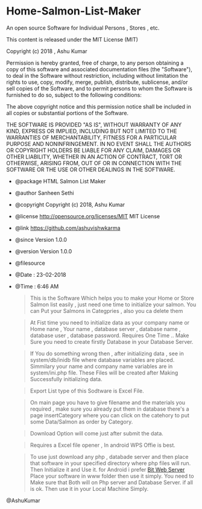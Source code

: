 # Home-Salmon-List-Maker

 An open source Software for Individual Persons , Stores , etc.

 This content is released under the MIT License (MIT)

 Copyright (c) 2018 , Ashu Kumar

 Permission is hereby granted, free of charge, to any person obtaining a copy
 of this software and associated documentation files (the "Software"), to deal
 in the Software without restriction, including without limitation the rights
 to use, copy, modify, merge, publish, distribute, sublicense, and/or sell
 copies of the Software, and to permit persons to whom the Software is
 furnished to do so, subject to the following conditions:

 The above copyright notice and this permission notice shall be included in
 all copies or substantial portions of the Software.

 THE SOFTWARE IS PROVIDED "AS IS", WITHOUT WARRANTY OF ANY KIND, EXPRESS OR
 IMPLIED, INCLUDING BUT NOT LIMITED TO THE WARRANTIES OF MERCHANTABILITY,
 FITNESS FOR A PARTICULAR PURPOSE AND NONINFRINGEMENT. IN NO EVENT SHALL THE
 AUTHORS OR COPYRIGHT HOLDERS BE LIABLE FOR ANY CLAIM, DAMAGES OR OTHER
 LIABILITY, WHETHER IN AN ACTION OF CONTRACT, TORT OR OTHERWISE, ARISING FROM,
 OUT OF OR IN CONNECTION WITH THE SOFTWARE OR THE USE OR OTHER DEALINGS IN
 THE SOFTWARE.

 * @package HTML Salmon List Maker
 * @author	Sanheen Sethi
 * @copyright	Copyright (c) 2018, Ashu Kumar
 * @license	http://opensource.org/licenses/MIT	MIT License
 * @link	https://github.com/ashuvishwkarma
 * @since	Version 1.0.0
 * @version	Version 1.0.0
 * @filesource
 * @Date : 23-02-2018
 * @Time : 6:46 AM
 
 	> This is the Software Which helps you to make your Home or Store Salmon list easily , just need 
 	  one time to initialize your salmon. You can Put your Salmons in Categpries , also you ca delete them
 	  
 	> At Fist time you need to initialize data as your company name or Home nane , Your name , database server ,
 	  database name , database user , database password. Requires One Time .. Make Sure you need to create firstly 
 	  Database in your Database Server. 
 	  
 	> If You do something wrong then , after initializing data , see in system/db/inidb file where database variables are
 	  placed. Simmilary your name and company name variables are in system/ini.php file. These Files will be created after 
 	  Making Successfully initializing data.
 	  
 	> Export List type of this Sodtware is Excel File.
 	
 	> On main page you have to give filename and the materials you required , make sure you already put them in database
 	  there's a page insertCategory where you can click on the catehory to put some Data/Salmon as order by Category.
 	  
 	> Download Option will come just after submit the data.
 	
 	> Requires a Excel file opener , In android WPS Offie is best.
 	
 	> To use just download any php , databade server and then place that software in your specified directory
 	  where php files will run. Then Initialize it and Use it. 
 	  for Android i prefer [Bit Web Server](https://drive.google.com/file/d/1Ir-2tO00w0O61SOOovPIwQh74C6FGquB/view?usp=drivesdk) 
 	  Place your software in www folder then use it simply. You need to Make sure that Both will on Php server and Database Server.
 	  if all is ok. Then use it in your Local Machine Simply.
 	  
 	
 @AshuKumar
